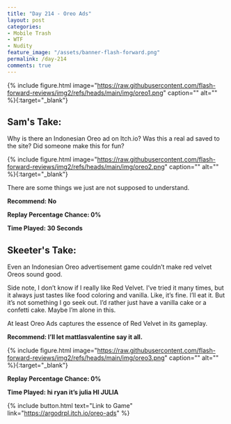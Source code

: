 ```yaml
---
title: "Day 214 - Oreo Ads"
layout: post
categories:
- Mobile Trash
- WTF
- Nudity
feature_image: "/assets/banner-flash-forward.png"
permalink: /day-214
comments: true
---
```


{% include figure.html image="https://raw.githubusercontent.com/flash-forward-reviews/img2/refs/heads/main/img/oreo1.png" caption="" alt="" %}{:target="_blank"}
 
## Sam's Take:

Why is there an Indonesian Oreo ad on Itch.io? Was this a real ad saved to the site? Did someone make this for fun?

{% include figure.html image="https://raw.githubusercontent.com/flash-forward-reviews/img2/refs/heads/main/img/oreo2.png" caption="" alt="" %}{:target="_blank"}

There are some things we just are not supposed to understand.

**Recommend: No**

**Replay Percentage Chance: 0%**

**Time Played: 30 Seconds** 

## Skeeter's Take:

Even an Indonesian Oreo advertisement game couldn’t make red velvet Oreos sound good. 

Side note, I don’t know if I really like Red Velvet. I’ve tried it many times, but it always just tastes like food coloring and vanilla. Like, it’s fine. I’ll eat it. But it’s not something I go seek out. I’d rather just have a vanilla cake or a confetti cake. Maybe I’m alone in this. 

At least Oreo Ads captures the essence of Red Velvet in its gameplay.

**Recommend: I’ll let mattlasvalentine say it all.**

{% include figure.html image="https://raw.githubusercontent.com/flash-forward-reviews/img2/refs/heads/main/img/oreo3.png" caption="" alt="" %}{:target="_blank"}

**Replay Percentage Chance: 0%**

**Time Played: hi ryan it’s julia HI JULIA** 

{% include button.html text="Link to Game" link="https://argodrpl.itch.io/oreo-ads" %}
